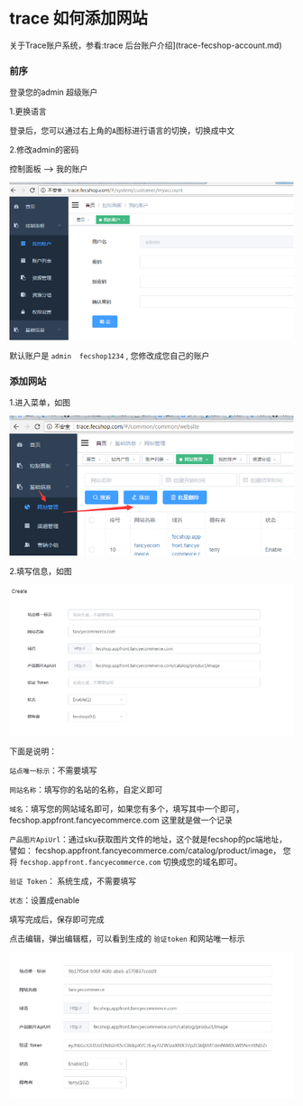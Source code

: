 trace 如何添加网站
====================

关于Trace账户系统，参看:trace 后台账户介绍](trace-fecshop-account.md)


### 前序

登录您的admin 超级账户

1.更换语言

登录后，您可以通过右上角的`A`图标进行语言的切换，切换成中文



2.修改admin的密码

控制面板 -->  我的账户

![xxx](images/b1.png)

默认账户是  `admin  fecshop1234` , 您修改成您自己的账户



### 添加网站


1.进入菜单，如图

![xx](images/a.png)


2.填写信息，如图

![xx](images/a4.png)

下面是说明：

`站点唯一标示`：不需要填写

`网站名称`：填写你的名站的名称，自定义即可

`域名`：填写您的网站域名即可，如果您有多个，填写其中一个即可，fecshop.appfront.fancyecommerce.com
这里就是做一个记录


`产品图片ApiUrl`：通过sku获取图片文件的地址，这个就是fecshop的pc端地址，譬如：
fecshop.appfront.fancyecommerce.com/catalog/product/image，
您将 `fecshop.appfront.fancyecommerce.com` 切换成您的域名即可。

`验证 Token`： 系统生成，不需要填写

`状态`：设置成enable



填写完成后，保存即可完成


点击编辑，弹出编辑框，可以看到生成的
`验证token` 和网站唯一标示

![xx](images/a5.png)


















